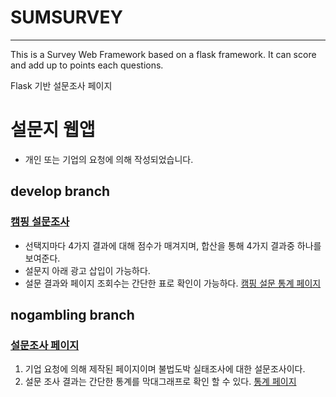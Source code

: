 # SUMSURVEY
----
This is a Survey Web Framework based on a flask framework.
It can score and add up to points each questions.

Flask 기반 설문조사 페이지

# 설문지 웹앱

* 개인 또는 기업의 요청에 의해 작성되었습니다.

## develop branch 
### [캠핑 설문조사](http://34.64.228.17/)
* 선택지마다 4가지 결과에 대해 점수가 매겨지며, 합산을 통해 4가지 결과중 하나를 보여준다.
* 설문지 아래 광고 삽입이 가능하다.
* 설문 결과와 페이지 조회수는 간단한 표로 확인이 가능하다. [캠핑 설문 통계 페이지](http://34.64.228.17/survey/statistic)

## nogambling branch
### [설문조사 페이지](http://nogambling.co.kr/)
1. 기업 요청에 의해 제작된 페이지이며 불법도박 실태조사에 대한 설문조사이다.
2. 설문 조사 결과는 간단한 통계를 막대그래프로 확인 할 수 있다. [통계 페이지](http://nogambling.co.kr/statistics)


